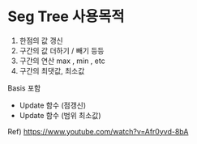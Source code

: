# Seg Tree 사용목적

1) 한점의 값 갱신 
2) 구간의 값 더하기 /  빼기 등등
3) 구간의 연산 max , min , etc
4) 구간의 최댓값, 최소값 


Basis 포함   
- Update 함수 (점갱신)   
- Update 함수 (범위 최소값)   




Ref) https://www.youtube.com/watch?v=Afr0yvd-8bA